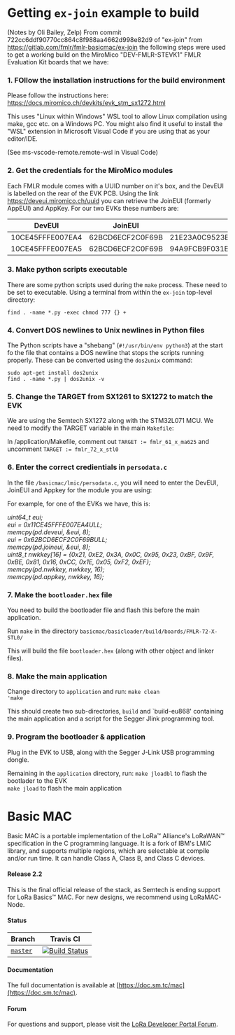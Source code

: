 # Getting `ex-join` example to build
(Notes by Oli Bailey, Zelp)
From commit 722cc6ddf90770cc864c8f988aa4662d998e82d9 of "ex-join" from https://gitlab.com/fmlr/fmlr-basicmac/ex-join the following steps 
were used to get a working build on the MiroMico "DEV-FMLR-STEVK1" FMLR Evaluation Kit boards that we have:

### 1. FOllow the installation instructions for the build environment
Please follow the instructions here: https://docs.miromico.ch/devkits/evk_stm_sx1272.html

This uses "Linux within Windows" WSL tool to allow Linux compilation using make, gcc etc. on a Windows PC. You might also find it useful to install the "WSL" extension in Microsoft Visual Code if you are using that as your editor/IDE.

(See ms-vscode-remote.remote-wsl in Visual Code)

### 2. Get the credentials for the MiroMico modules
Each FMLR module comes with a UUID number on it's box, and the DevEUI is labelled on the rear of the EVK PCB. Using the link  https://deveui.miromico.ch/uuid you can retrieve the JoinEUI (formerly AppEUI) and AppKey. For our two EVKs these numbers are:

|DevEUI|JoinEUI|AppKey|
|------|-------|------|
|10CE45FFFE007EA4|62BCD6ECF2C0F69B|21E23A0C9523BF9FBE8116CC1E05F2EF|
|10CE45FFFE007EA5|62BCD6ECF2C0F69B|94A9FCB9F031E8BF9ADF9DF11F55B775|

### 3. Make python scripts executable
There are some python scripts used during the `make` process. These need to be set to executable. Using a terminal from within the `ex-join` top-level directory:

`find . -name *.py -exec chmod 777 {} +`

### 4. Convert DOS newlines to Unix newlines in Python files
The Python scripts have a "shebang" (`#!/usr/bin/env python3`) at the start fo the file that contains a DOS newline that stops the scripts running properly. These can be converted using the `dos2unix` command:

`sudo apt-get install dos2unix`  
`find . -name *.py | dos2unix -v`  

### 5. Change the TARGET from SX1261 to SX1272 to match the EVK
We are using the Semtech SX1272 along with the STM32L071 MCU. We need to modify the TARGET variable in the main `Makefile`:

In /application/Makefile, comment out `TARGET := fmlr_61_x_ma625`  and uncomment `TARGET := fmlr_72_x_stl0`

### 6. Enter the correct credientials in `persodata.c`
In the file `/basicmac/lmic/persodata.c`, you will need to enter the DevEUI, JoinEUI and Appkey for the module you are using:

For example, for one of the EVKs we have, this is:

*uint64_t eui;  
eui = 0x11CE45FFFE007EA4ULL;  
memcpy(pd.deveui, &eui, 8);  
eui = 0x62BCD6ECF2C0F69BULL;  
memcpy(pd.joineui, &eui, 8);  
uint8_t nwkkey[16] = {0x21, 0xE2, 0x3A, 0x0C, 0x95, 0x23, 0xBF, 0x9F,  
                    0xBE, 0x81, 0x16, 0xCC, 0x1E, 0x05, 0xF2, 0xEF};  
memcpy(pd.nwkkey, nwkkey, 16);   
memcpy(pd.appkey, nwkkey, 16);*


### 7. Make the `bootloader.hex` file
You need to build the bootloader file and flash this before the main application.

Run `make` in the directory `basicmac/basicloader/build/boards/FMLR-72-X-STL0/`

This will build the file `bootloader.hex` (along with other object and linker files).

### 8. Make the main application
Change directory to `application` and run:
`make clean`  
`'make`  

This should create two sub-directories, `build` and `build-eu868' containing the main application and a script for the Segger Jlink programming tool.


### 9. Program the bootloader & application
Plug in the EVK to USB, along with the Segger J-Link USB programming dongle.

Remaining in the `application` directory, run:
`make jloadbl` to flash the bootlader to the EVK   
`make jload` to flash the main application






# Basic MAC

Basic MAC is a portable implementation of the LoRa™ Alliance's LoRaWAN™
specification in the C programming language. It is a fork of IBM's LMiC
library, and supports multiple regions, which are selectable at compile and/or
run time. It can handle Class A, Class B, and Class C devices.

#### Release 2.2

This is the final official release of the stack, as Semtech is ending support
for LoRa Basics™ MAC. For new designs, we recommend using LoRaMAC-Node.

#### Status
Branch | Travis CI
-------|----------
[`master`](https://github.com/lorabasics/basicmac/tree/master) | [![Build Status](https://travis-ci.com/lorabasics/basicmac.svg?token=arWXaZpgdXnmsbdFHygd&branch=master)](https://travis-ci.com/lorabasics/basicmac)

#### Documentation

The full documentation is available at
[https://doc.sm.tc/mac](https://doc.sm.tc/mac).

#### Forum

For questions and support, please visit the
[LoRa Developer Portal Forum](https://lora-developers.semtech.com/knowledge-base/forum/viewforum/33/).
